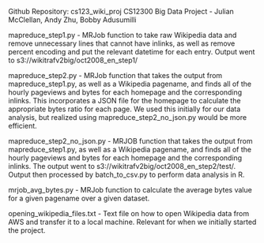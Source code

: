 Github Repository: cs123_wiki_proj
CS12300 Big Data Project - Julian McClellan, Andy Zhu, Bobby Adusumilli

mapreduce_step1.py - MRJob function to take raw Wikipedia data and remove
unnecessary lines that cannot have inlinks, as well as remove percent 
encoding and put the relevant datetime for each entry. Output went to 
s3://wikitrafv2big/oct2008_en_step1/

mapreduce_step2.py - MRJob function that takes the output from 
mapreduce_step1.py, as well as a Wikipedia pagename, and finds all of
the hourly pageviews and bytes for each homepage and the corresponding 
inlinks. This incorporates a JSON file for the homepage to calculate 
the appropriate bytes ratio for each page. We used this initially for 
our data analysis, but realized using mapreduce_step2_no_json.py would 
be more efficient. 

mapreduce_step2_no_json.py - MRJOB function that takes the output from
mapreduce_step1.py, as well as a Wikipedia pagename, and finds all of the 
hourly pageviews and bytes for each homepage and the corresponding inlinks. 
The output went to s3://wikitrafv2big/oct2008_en_step2/test/. Output then 
processed by batch_to_csv.py to perform data analysis in R. 

mrjob_avg_bytes.py - MRJob function to calculate the average bytes value
for a given pagename over a given dataset. 

opening_wikipedia_files.txt - Text file on how to open Wikipedia data 
from AWS and transfer it to a local machine. Relevant for when we 
initially started the project. 